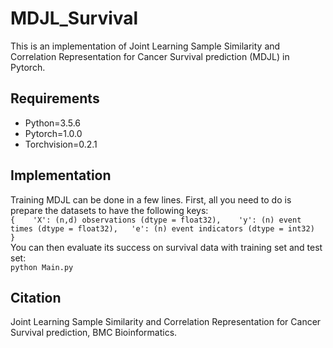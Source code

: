 # MDJL_Survival
This is an implementation of Joint Learning Sample Similarity and Correlation Representation for Cancer Survival prediction (MDJL) in Pytorch.
## Requirements
  * Python=3.5.6  
  * Pytorch=1.0.0  
  * Torchvision=0.2.1  
## Implementation
Training MDJL can be done in a few lines. First, all you need to do is prepare the datasets to have the following keys:  
``{   
        'X': (n,d) observations (dtype = float32),   
        'y': (n) event times (dtype = float32),  
        'e': (n) event indicators (dtype = int32)  
}``  
You can then evaluate its success on survival data with training set and test set:  
`` python Main.py ``
## Citation
Joint Learning Sample Similarity and Correlation Representation for Cancer Survival prediction, BMC Bioinformatics.

